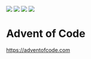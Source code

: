 ![](https://img.shields.io/badge/2021%20⭐-22-yellow) 
![](https://img.shields.io/badge/2022%20⭐-12-yellow)
![](https://img.shields.io/badge/2023%20⭐-12-yellow)
![](https://img.shields.io/badge/2024%20⭐-8-yellow)

# Advent of Code
https://adventofcode.com
